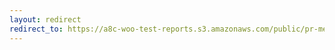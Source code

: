 ```yaml
---
layout: redirect
redirect_to: https://a8c-woo-test-reports.s3.amazonaws.com/public/pr-merge/44577/api/index.html
---
```

